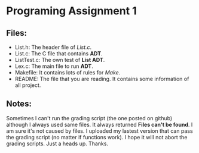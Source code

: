 # Programing Assignment 1

## Files:
- List.h: The header file of *List.c*.
- List.c: The C file that contains **ADT**.
- ListTest.c: The own test of **List ADT**.
- Lex.c: The main file to run **ADT**.
- Makefile: It contains lots of rules for *Make*.
- README: The file that you are reading. It contains some information of all project.

## Notes:
Sometimes I can't run the grading script (the one posted on github) although I always used same files. It always returned **Files can't be found**. I am sure it's not caused by files. I uploaded my lastest version that can pass the grading script (no matter if functions work). I hope it will not abort the grading scripts. Just a heads up. Thanks.

